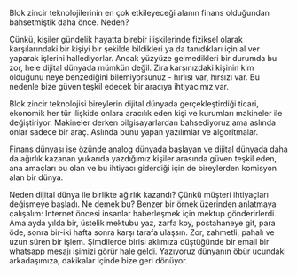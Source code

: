 Blok zincir teknolojilerinin en çok etkileyeceği alanın finans olduğundan bahsetmiştik daha önce. Neden?

Çünkü, kişiler gündelik hayatta birebir ilişkilerinde fiziksel olarak karşılarındaki bir kişiyi bir şekilde bildikleri ya da tanıdıkları için al ver yaparak işlerini hallediyorlar. Ancak yüzyüze gelmedikleri bir durumda bu zor, hele dijital dünyada mümkün değil. Zira karşınızdaki kişinin kim olduğunu neye benzediğini bilemiyorsunuz - hırlısı var, hırsızı var. Bu nedenle bize güven teşkil edecek bir aracıya ihtiyacımız var.  

Blok zincir teknolojisi bireylerin dijital dünyada gerçekleştirdiği ticari, ekonomik her tür ilişkide onlara aracılık eden kişi ve kurumları makineler ile değiştiriyor. Makineler derken bilgisayarlardan bahsediyoruz ama aslında onlar sadece bir araç. Aslında bunu yapan yazılımlar ve algoritmalar. 

Finans dünyası ise özünde analog dünyada başlayan ve dijital dünyada daha da ağırlık kazanan yukarıda yazdığımız kişiler arasında güven teşkil eden, ana amaçları bu olan ve bu ihtiyacı giderdiği için de bireylerden komisyon alan bir dünya. 

Neden dijital dünya ile birlikte ağırlık kazandı? Çünkü müşteri ihtiyaçları değişmeye başladı. Ne demek bu? Benzer bir örnek üzerinden anlatmaya çalışalım: Internet öncesi insanlar haberleşmek için mektup gönderirlerdi. Ama ayda yılda bir, üstelik mektubu yaz, zarfa koy, postahaneye git, para öde, sonra bir-iki hafta sonra karşı tarafa ulaşsın. Zor, zahmetli, pahalı ve uzun süren bir işlem. Şimdilerde birisi aklımıza düştüğünde bir email bir whatsapp mesajı işimizi görür hale geldi. Yazıyoruz dünyanın öbür ucundaki arkadaşımıza, dakikalar içinde bize geri dönüyor. 
